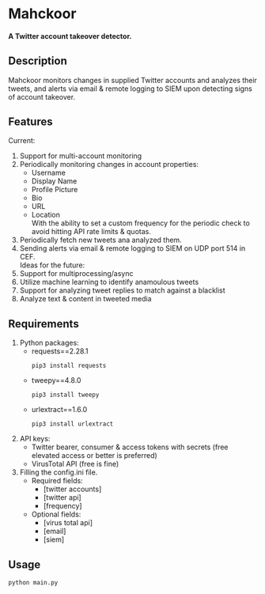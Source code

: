 # Mahckoor
#### A Twitter account takeover detector.
## Description
Mahckoor monitors changes in supplied Twitter accounts and analyzes their tweets, and alerts via email & remote logging to SIEM upon detecting signs of account takeover.
## Features
Current:
1. Support for multi-account monitoring
2. Periodically monitoring changes in account properties:
   - Username
   - Display Name
   - Profile Picture
   - Bio
   - URL
   - Location  
   With the ability to set a custom frequency for the periodic check to avoid hitting API rate limits & quotas.
3. Periodically fetch new tweets ana analyzed them.
4. Sending alerts via email & remote logging to SIEM on UDP port 514 in CEF.  
Ideas for the future:
1. Support for multiprocessing/async
2. Utilize machine learning to identify anamoulous tweets
3. Support for analyzing tweet replies to match against a blacklist
4. Analyze text & content in tweeted media
## Requirements
1. Python packages:
   - requests==2.28.1
      ```
      pip3 install requests
      ```
   - tweepy==4.8.0
      ```
      pip3 install tweepy
      ```
   - urlextract==1.6.0
      ```
      pip3 install urlextract
      ```
2. API keys:
   - Twitter bearer, consumer & access tokens with secrets (free elevated access or better is preferred)
   - VirusTotal API (free is fine)
3. Filling the config.ini file.
   - Required fields:
      - [twitter accounts]
      - [twitter api]
      - [frequency]
   - Optional fields:
      - [virus total api]
      - [email]
      - [siem]
## Usage
   ```
   python main.py
   ```

